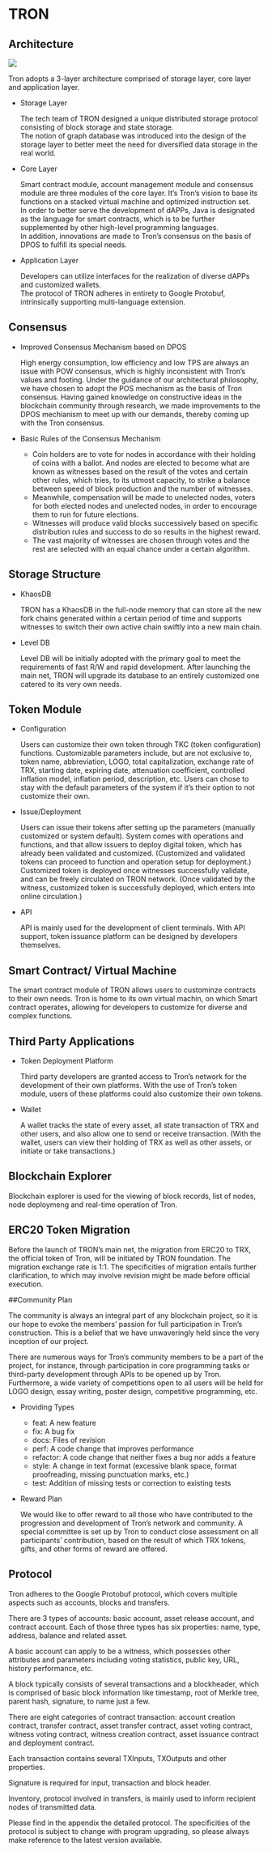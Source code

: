# TRON

## Architecture

![](https://raw.githubusercontent.com/ybhgenius/Documentation/master/images/Architecture.png)

Tron adopts a 3-layer architecture comprised of storage layer, core layer and application layer.

+ Storage Layer

    The tech team of TRON designed a unique distributed storage protocol consisting of block storage and state storage.  
    The notion of graph database was introduced into the design of the storage layer to better meet the need for diversified data storage in the real world.  

+ Core Layer

    Smart contract module, account management module and consensus module are three modules of the core layer. It’s Tron’s vision to base its functions on a stacked virtual machine and optimized instruction set.  
    In order to better serve the development of dAPPs, Java is designated as the language for smart contracts, which is to be further supplemented by other high-level programming languages.  
    In addition, innovations are made to Tron’s consensus on the basis of DPOS to fulfill its special needs.

+ Application Layer

    Developers can utilize interfaces for the realization of diverse dAPPs and customized wallets.  
    The protocol of TRON adheres in entirety to Google Protobuf, intrinsically supporting multi-language extension.

## Consensus

+ Improved Consensus Mechanism based on DPOS

    High energy consumption, low efficiency and low TPS are always an issue with POW consensus, which is highly inconsistent with Tron’s values and footing. Under the guidance of our architectural philosophy, we have chosen to adopt the POS mechanism as the basis of Tron consensus. Having gained knowledge on constructive ideas in the blockchain community through research, we made improvements to the DPOS mechianism to meet up with our demands, thereby coming up with the Tron consensus.

+ Basic Rules of the Consensus Mechanism

    + Coin holders are to vote for nodes in accordance with their holding of coins with a ballot. And nodes are elected to become what are known as witnesses based on the result of the votes and certain other rules, which tries, to its utmost capacity, to strike a balance between speed of block production and the number of witnesses.
    + Meanwhile, compensation will be made to unelected nodes, voters for both elected nodes and unelected nodes, in order to encourage them to run for future elections.
    + Witnesses will produce valid blocks successively based on specific distribution rules and success to do so results in the highest reward. 
    + The vast majority of witnesses are chosen through votes and the rest are selected with an equal chance under a certain algorithm.

## Storage Structure

+ KhaosDB

    TRON has a KhaosDB in the full-node memory that can store all the new fork chains generated within a certain period of time and supports witnesses to switch their own active chain swiftly into a new main chain. 

+ Level DB

    Level DB will be initially adopted with the primary goal to meet the requirements of fast R/W and rapid development. After launching the main net, TRON will upgrade its database to an entirely customized one catered to its very own needs.

## Token Module

+ Configuration

    Users can customize their own token through TKC (token configuration) functions.
    Customizable parameters include, but are not exclusive to, token name, abbreviation, LOGO, total capitalization, exchange rate of TRX, starting date, expiring date, attenuation coefficient, controlled inflation model, inflation period, description, etc.
    Users can chose to stay with the default parameters of the system if it’s their option to not customize their own. 

+ Issue/Deployment

    Users can issue their tokens after setting up the parameters (manually customized or system default).
    System comes with operations and functions, and that allow issuers to deploy digital token, which has already been validated and customized. (Customized and validated tokens can proceed to function and operation setup for deployment.)
    Customized token is deployed once witnesses successfully validate, and can be freely circulated on TRON network. (Once validated by the witness, customized token is successfully deployed, which enters into online circulation.)

+ API

    API is mainly used for the development of client terminals. With API support, token issuance platform can be designed by developers themselves.

## Smart Contract/ Virtual Machine

The smart contract module of TRON allows users to custominze contracts to their own needs.
Tron is home to its own virtual machin, on which Smart contract operates, allowing for developers to customize for diverse and complex functions.

## Third Party Applications

+ Token Deployment Platform 

    Third party developers are granted access to Tron’s network for the development of their own platforms. With the use of Tron’s token module, users of these platforms could also customize their own tokens.

+ Wallet

    A wallet tracks the state of every asset, all state transaction of TRX and other users, and also allow one to send or receive transaction. (With the wallet, users can view their holding of TRX as well as other assets, or initiate or take transactions.)

## Blockchain Explorer

Blockchain explorer is used for the viewing of block records, list of nodes, node deploymeng and real-time operation of Tron.

## ERC20 Token Migration

Before the launch of TRON’s main net, the migration from ERC20 to TRX, the official token of Tron, will be initiated by TRON foundation. The migration exchange rate is 1:1. The specificities of migration entails further clarification, to which may involve revision might be made before official execution.
	
##Community Plan

The community is always an integral part of any blockchain project, so it is our hope to evoke the members’ passion for full participation in Tron’s construction. This is a belief that we have unwaveringly held since the very inception of our project.

There are numerous ways for Tron’s community members to be a part of the project, for instance, through participation in core programming tasks or third-party development through APIs to be opened up by Tron. Furthermore, a wide variety of competitions open to all users will be held for LOGO design, essay writing, poster design, competitive programming, etc. 

+ Providing Types

    + feat: A new feature
    + fix: A bug fix
    + docs: Files of revision
    + perf: A code change that improves performance
    + refactor: A code change that neither fixes a bug nor adds a feature
    + style: A change in text format (excessive blank space, format proofreading, missing punctuation marks, etc.)
    + test: Addition of missing tests or correction to existing tests

+ Reward Plan

    We would like to offer reward to all those who have contributed to the progression and development of Tron’s network and community. A special committee is set up by Tron to conduct close assessment on all participants’ contribution, based on the result of which TRX tokens, gifts, and other forms of reward are offered.

	
## Protocol

Tron adheres to the Google Protobuf protocol, which covers multiple aspects such as accounts, blocks and transfers. 

There are 3 types of accounts: basic account, asset release account, and contract account. Each of those three types has six properties: name, type, address, balance and related asset.

A basic account can apply to be a witness, which possesses other attributes and parameters including voting statistics, public key, URL, history performance, etc.

A block typically consists of several transactions and a blockheader, which is comprised of basic block information like timestamp, root of Merkle tree, parent hash, signature, to name just a few.

There are eight categories of contract transaction: account creation contract, transfer contract, asset transfer contract, asset voting contract, witness voting contract, witness creation contract, asset issuance contract and deployment contract.

Each transaction contains several TXInputs, TXOutputs and other properties.

Signature is required for input, transaction and block header.
    
Inventory, protocol involved in transfers, is mainly used to inform recipient nodes of transmitted data.  

Please find in the appendix the detailed protocol. The specificities of the protocol is subject to change with program upgrading, so please always make reference to the latest version available.


